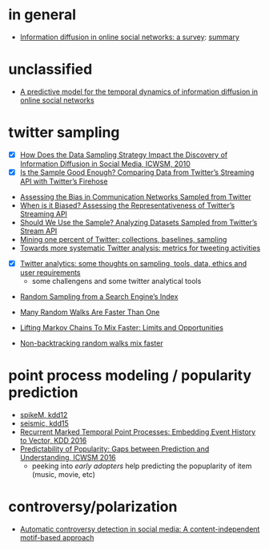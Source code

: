 # in general

- [Information diffusion in online social networks: a survey](https://dl.acm.org/citation.cfm?id=2503797): [summary](../june/information-diffusion-survey.md)
  
# unclassified

- [A predictive model for the temporal dynamics of information diffusion in online social networks](https://dl.acm.org/citation.cfm?id=2188254)

# twitter sampling

- [X] [How Does the Data Sampling Strategy Impact the Discovery of Information Diffusion in Social Media, ICWSM, 2010](http://www.contrib.andrew.cmu.edu/~aislingk/papers/dechoudhury_ICWSM10.pdf)
- [X] [Is the Sample Good Enough? Comparing Data from Twitter’s Streaming API with Twitter’s Firehose](https://www.aaai.org/ocs/index.php/ICWSM/ICWSM13/paper/download/6071/6379)
- [Assessing the Bias in Communication Networks Sampled from Twitter](https://arxiv.org/ftp/arxiv/papers/1212/1212.1684.pdf)
- [When is it Biased? Assessing the Representativeness of Twitter’s Streaming API](https://arxiv.org/pdf/1401.7909.pdf)
- [Should We Use the Sample? Analyzing Datasets Sampled from Twitter’s Stream API](https://dl.acm.org/citation.cfm?id=2788341.2746366)
- [Mining one percent of Twitter: collections, baselines, sampling](https://pure.uva.nl/ws/files/1677627/126026_Mining_One_Percent_of_Twitter_Collections_Baselines_Sampling_Carolin_Gerlit.pdf)
- [Towards more systematic Twitter analysis: metrics for tweeting activities](https://www.tandfonline.com/doi/abs/10.1080/13645579.2012.756095)
- [X] [Twitter analytics: some thoughts on sampling, tools, data, ethics and user requirements](https://www.slideshare.net/Flygirltwo/twitter-analytics-some-thoughts-on-sampling-tools-data-ethics-and-user-requirements)
  - some challengens and some twitter analytical tools

- [Random Sampling from a Search Engine’s Index](http://citeseerx.ist.psu.edu/viewdoc/download?doi=10.1.1.149.4535&rep=rep1&type=pdf)

- [Many Random Walks Are Faster Than One](https://arxiv.org/pdf/0705.0467.pdf)
- [Lifting Markov Chains To Mix Faster: Limits and Opportunities](https://arxiv.org/pdf/1705.08253.pdf)
- [Non-backtracking random walks mix faster](https://pdfs.semanticscholar.org/fc3a/3f317ccf5a8cb5ed03e2c35fdcc4842ca631.pdf)

# point process modeling / popularity prediction

- [spikeM, kdd12](../june/spikeM-kdd-2012.md)
- [seismic, kdd15](../june/seismic-kdd15.md)
- [Recurrent Marked Temporal Point Processes: Embedding Event History to Vector, KDD 2016](https://dl.acm.org/citation.cfm?id=2939672.2939875)
- [Predictability of Popularity: Gaps between Prediction and Understanding, ICWSM 2016](https://www.aaai.org/ocs/index.php/ICWSM/ICWSM16/paper/download/13129/12754)
  - peeking into *early adopters* help predicting the popuplarity of item (music, movie, etc)


# controversy/polarization

- [Automatic controversy detection in social media: A content-independent motif-based approach](../june/controversy-detection-motif-osnem17.md)

